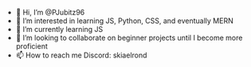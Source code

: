 - 👋 Hi, I’m @PJubitz96
- 👀 I’m interested in learning JS, Python, CSS, and eventually MERN
- 🌱 I’m currently learning JS
- 💞️ I’m looking to collaborate on beginner projects until I become more proficient
- 📫 How to reach me Discord: skiaelrond
